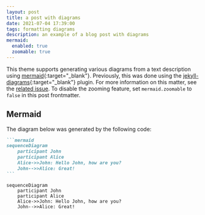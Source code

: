 ```yaml
---
layout: post
title: a post with diagrams
date: 2021-07-04 17:39:00
tags: formatting diagrams
description: an example of a blog post with diagrams
mermaid:
  enabled: true
  zoomable: true
---
```


This theme supports generating various diagrams from a text description using [mermaid](https://mermaid-js.github.io/mermaid/){:target="\_blank"}. Previously, this was done using the [jekyll-diagrams](https://github.com/zhustec/jekyll-diagrams){:target="\_blank"} plugin. For more information on this matter, see the [related issue](https://github.com/alshedivat/al-folio/issues/1609#issuecomment-1656995674). To disable the zooming feature, set `mermaid.zoomable` to `false` in this post frontmatter.

## Mermaid

The diagram below was generated by the following code:

````markdown
```mermaid
sequenceDiagram
    participant John
    participant Alice
    Alice->>John: Hello John, how are you?
    John-->>Alice: Great!
```
````

```mermaid
sequenceDiagram
    participant John
    participant Alice
    Alice->>John: Hello John, how are you?
    John-->>Alice: Great!
```
